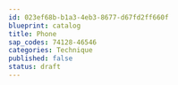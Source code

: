 ```yaml
---
id: 023ef68b-b1a3-4eb3-8677-d67fd2ff660f
blueprint: catalog
title: Phone
sap_codes: 74128-46546
categories: Technique
published: false
status: draft
---
```

